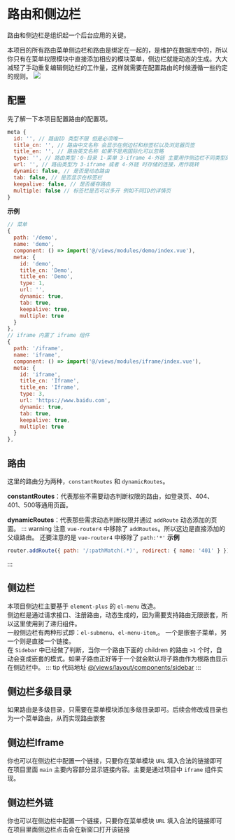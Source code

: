 # 路由和侧边栏
路由和侧边栏是组织起一个后台应用的关键。

本项目的所有路由菜单侧边栏和路由是绑定在一起的，是维护在数据库中的，所以你只有在菜单权限模块中直接添加相应的模块菜单，侧边栏就能动态的生成。大大减轻了手动重复编辑侧边栏的工作量，这样就需要在配置路由的时候遵循一些约定的规则。
![](http://oss.gumingchen.icu/frame/menu.jpg)

## 配置
先了解一下本项目配置路由的配置项。
``` js
meta {
  id: '', // 路由ID 类型不限 但是必须唯一 
  title_cn: '', // 路由中文名称 会显示在侧边栏和标签栏以及浏览器页签
  title_en: '', // 路由英文名称 如果不是用国际化可以忽略
  type: '', // 路由类型：0-目录 1-菜单 3-iframe 4-外链 主要用作侧边栏不同类型的不同操作
  url: '', // 路由类型为 3-iframe 或者 4-外链 时存储的连接，用作跳转
  dynamic: false, // 是否是动态路由
  tab: false, // 是否显示在标签栏
  keepalive: false, // 是否缓存路由
  multiple: false // 标签栏是否可以多开 例如不同ID的详情页
}

```
__示例__
``` js
// 菜单
{
  path: '/demo',
  name: 'demo',
  component: () => import('@/views/modules/demo/index.vue'),
  meta: {
    id: 'demo',
    title_cn: 'Demo',
    title_en: 'Demo',
    type: 1,
    url: '',
    dynamic: true,
    tab: true,
    keepalive: true,
    multiple: true
  }
},
// iframe 内置了 iframe 组件
{
  path: '/iframe',
  name: 'iframe',
  component: () => import('@/views/modules/iframe/index.vue'),
  meta: {
    id: 'iframe',
    title_cn: 'Iframe',
    title_en: 'Iframe',
    type: 3,
    url: 'https://www.baidu.com',
    dynamic: true,
    tab: true,
    keepalive: true,
    multiple: true
  }
},
```

## 路由
这里的路由分为两种，`constantRoutes` 和 `dynamicRoutes`。

__constantRoutes__：代表那些不需要动态判断权限的路由，如登录页、404、401、500等通用页面。

__dynamicRoutes__：代表那些需求动态判断权限并通过 `addRoute` 动态添加的页面。
::: warning 注意
`vue-router4` 中移除了 `addRoutes`。所以这边是直接添加的父级路由。
还要注意的是 `vue-router4` 中移除了 `path:'*'`
__示例__
``` js
router.addRoute({ path: '/:pathMatch(.*)', redirect: { name: '401' } })
```
:::

## 侧边栏
本项目侧边栏主要基于 `element-plus` 的 `el-menu` 改造。
<br>
侧边栏是通过请求接口、注册路由，动态生成的，因为需要支持路由无限嵌套，所以这里使用到了递归组件。
<br>
一般侧边栏有两种形式即：`el-submenu`、`el-menu-item`,。 一个是嵌套子菜单，另一个则是直接一个链接。
<br>
在 `Sidebar` 中已经做了判断，当你一个路由下面的 children 的路由 `>1` 个时，自动会变成嵌套的模式。如果子路由正好等于一个就会默认将子路由作为根路由显示在侧边栏中。
::: tip 代码地址
<a href="https://github.com/gmingchen/vue3-element-plus-admin/tree/master/src/views/layout/components/sidebar">@/views/layout/components/sidebar</a>
:::
## 侧边栏多级目录
如果路由是多级目录，只需要在菜单模块添加多级目录即可。后续会修改成目录也为一个菜单路由，从而实现路由嵌套

## 侧边栏Iframe
你也可以在侧边栏中配置一个链接，只要你在菜单模块 `URL` 填入合法的链接即可在项目里面 `main` 主要内容部分显示链接内容。主要是通过项目中 `iframe` 组件实现。

## 侧边栏外链
你也可以在侧边栏中配置一个链接，只要你在菜单模块 `URL` 填入合法的链接即可在项目里面侧边栏点击会在新窗口打开该链接
